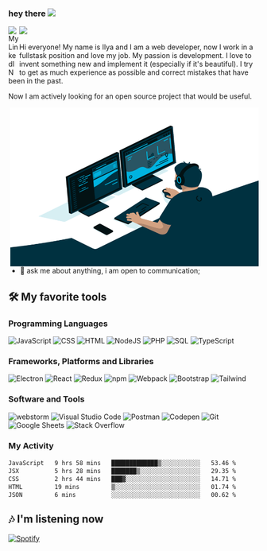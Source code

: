 ### hey there <img src="https://media.giphy.com/media/hvRJCLFzcasrR4ia7z/giphy.gif" width="25px">

<a href="https://www.linkedin.com/in/doshechnikow/">
  <img align="left" alt="My LinkedIN" width="22px" src="https://raw.githubusercontent.com/peterthehan/peterthehan/master/assets/linkedin.svg" />
</a>

![](https://visitor-badge.glitch.me/badge?page_id=i-doshehnikow.i-doshehnikow)
<br />

Hi everyone! My name is Ilya and I am a web developer, now I work in a fullstask position and love my job. My passion is development. 
I love to invent something new and implement it (especially if it's beautiful). I try to get as much experience as possible and correct mistakes that have been in the past.

Now I am actively looking for an open source project that would be useful.


  <img align="right" alt="GIF" src="https://github.com/i-doshechnikow/i-doshechnikow/blob/main/code.gif?raw=true" width="500" height="320" />

- 💬 ask me about anything, i am open to communication;

<!-- Some badges are from https://github.com/Ileriayo/markdown-badges -->
## 🛠️ My favorite tools

### Programming Languages
<p>
    <img alt="JavaScript" src="https://img.shields.io/badge/JavaScript%20-%23F7DF1E.svg?logo=javascript&logoColor=black">
    <img alt="CSS" src="https://img.shields.io/badge/CSS%20-%231572B6.svg?logo=css3&logoColor=white">
    <img alt="HTML" src="https://img.shields.io/badge/HTML%20-%23E34F26.svg?logo=html5&logoColor=white">
    <img alt="NodeJS" src="https://img.shields.io/badge/Node.js%20-%2343853D.svg?logo=node.js&logoColor=white">
    <img alt="PHP" src="https://img.shields.io/badge/PHP-%23777BB4.svg?logo=php&logoColor=white">
    <img alt="SQL" src="https://img.shields.io/badge/SQL%20-%23025E8C.svg?logo=amazon-dynamodb&logoColor=white">
    <img alt="TypeScript" src="https://img.shields.io/badge/TypeScript%20-%23007ACC.svg?logo=typescript&logoColor=white">

</p>

### Frameworks, Platforms and Libraries

<p>
    <img alt="Electron" src="https://img.shields.io/badge/Electron%20-%2320232e.svg?logo=electron&logoColor=white">
    <img alt="React" src="https://img.shields.io/badge/React%20-%2320232a.svg?logo=react&logoColor=%2361DAFB">
    <img alt="Redux" src="https://img.shields.io/badge/redux-%23593d88.svg?logo=redux&logoColor=white">
    <img alt="npm" src="https://img.shields.io/badge/NPM-%23000000.svg?logo=npm&logoColor=white">
    <img alt="Webpack" src="https://img.shields.io/badge/webpack-%238DD6F9.svg?logo=webpack&logoColor=black">
    <img alt="Bootstrap" src="https://img.shields.io/badge/bootstrap-%23563D7C.svg?logo=bootstrap&logoColor=white">
    <img alt="Tailwind" src="https://img.shields.io/badge/tailwindcss-%2338B2AC.svg?logo=tailwind-css&logoColor=white">
</p>

### Software and Tools

<p>
    <img alt="webstorm" src="https://img.shields.io/badge/webstorm-143?logo=webstorm&logoColor=white&color=black">
    <img alt="Visual Studio Code" src="https://img.shields.io/badge/Visual%20Studio%20Code-0078d7.svg?logo=visual-studio-code&logoColor=white">
    <img alt="Postman" src="https://img.shields.io/badge/Postman-FF6C37?logo=postman&logoColor=white">
    <img alt="Codepen" src="https://img.shields.io/badge/Codepen-000000.svg?logo=codepen&logoColor=white">
    <img alt="Git" src="https://img.shields.io/badge/Git%20-%23F05033.svg?logo=git&logoColor=white">
    <img alt="Google Sheets" src="https://img.shields.io/badge/Google%20Sheets%20-%2334A853.svg?logo=google%20sheets&logoColor=white">
    <img alt="Stack Overflow" src="https://img.shields.io/badge/-Stack%20Overflow-FE7A16?logo=stack-overflow&logoColor=white">
</p>

### My Activity

<!--START_SECTION:waka-->
```text
JavaScript   9 hrs 58 mins   █████████████▒░░░░░░░░░░░   53.46 % 
JSX          5 hrs 28 mins   ███████▒░░░░░░░░░░░░░░░░░   29.35 % 
CSS          2 hrs 44 mins   ███▓░░░░░░░░░░░░░░░░░░░░░   14.71 % 
HTML         19 mins         ▒░░░░░░░░░░░░░░░░░░░░░░░░   01.74 % 
JSON         6 mins          ░░░░░░░░░░░░░░░░░░░░░░░░░   00.62 % 
```
<!--END_SECTION:waka-->

## :notes: I'm listening now

[![Spotify](https://novatorem-director.vercel.app/api/spotify)](https://open.spotify.com/user/g57wh52ozj8sd4azit43jnzed)
